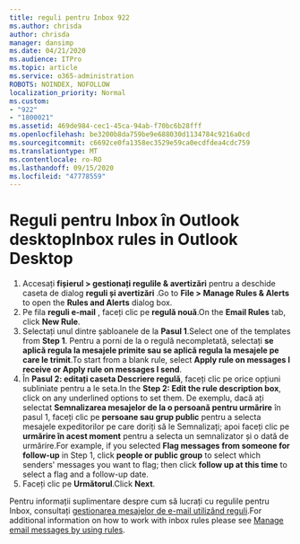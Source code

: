 ```yaml
---
title: reguli pentru Inbox 922
ms.author: chrisda
author: chrisda
manager: dansimp
ms.date: 04/21/2020
ms.audience: ITPro
ms.topic: article
ms.service: o365-administration
ROBOTS: NOINDEX, NOFOLLOW
localization_priority: Normal
ms.custom:
- "922"
- "1800021"
ms.assetid: 469de984-cec1-45ca-94ab-f70bc6b28fff
ms.openlocfilehash: be3200b8da759be9e688030d1134784c9216a0cd
ms.sourcegitcommit: c6692ce0fa1358ec3529e59ca0ecdfdea4cdc759
ms.translationtype: MT
ms.contentlocale: ro-RO
ms.lasthandoff: 09/15/2020
ms.locfileid: "47778559"
---
```

# <a name="inbox-rules-in-outlook-desktop"></a><span data-ttu-id="df4fb-102">Reguli pentru Inbox în Outlook desktop</span><span class="sxs-lookup"><span data-stu-id="df4fb-102">Inbox rules in Outlook Desktop</span></span>

1. <span data-ttu-id="df4fb-103">Accesați **fișierul > gestionați regulile & avertizări** pentru a deschide caseta de dialog **reguli și avertizări** .</span><span class="sxs-lookup"><span data-stu-id="df4fb-103">Go to **File > Manage Rules & Alerts** to open the **Rules and Alerts** dialog box.</span></span>
2. <span data-ttu-id="df4fb-104">Pe fila **reguli e-mail** , faceți clic pe **regulă nouă**.</span><span class="sxs-lookup"><span data-stu-id="df4fb-104">On the **Email Rules** tab, click **New Rule**.</span></span>
3. <span data-ttu-id="df4fb-105">Selectați unul dintre șabloanele de la **Pasul 1**.</span><span class="sxs-lookup"><span data-stu-id="df4fb-105">Select one of the templates from **Step 1**.</span></span> <span data-ttu-id="df4fb-106">Pentru a porni de la o regulă necompletată, selectați **se aplică regula la mesajele primite sau se aplică regula la mesajele pe care le trimit**.</span><span class="sxs-lookup"><span data-stu-id="df4fb-106">To start from a blank rule, select **Apply rule on messages I receive or Apply rule on messages I send**.</span></span>
4. <span data-ttu-id="df4fb-107">În **Pasul 2: editați caseta Descriere regulă**, faceți clic pe orice opțiuni subliniate pentru a le seta.</span><span class="sxs-lookup"><span data-stu-id="df4fb-107">In the **Step 2: Edit the rule description box**, click on any underlined options to set them.</span></span> <span data-ttu-id="df4fb-108">De exemplu, dacă ați selectat **Semnalizarea mesajelor de la o persoană pentru urmărire** în pasul 1, faceți clic pe **persoane sau grup public** pentru a selecta mesajele expeditorilor pe care doriți să le Semnalizați; apoi faceți clic pe **urmărire în acest moment** pentru a selecta un semnalizator și o dată de urmărire.</span><span class="sxs-lookup"><span data-stu-id="df4fb-108">For example, if you selected **Flag messages from someone for follow-up** in Step 1, click **people or public group** to select which senders' messages you want to flag; then click **follow up at this time** to select a flag and a follow-up date.</span></span>
5. <span data-ttu-id="df4fb-109">Faceți clic pe **Următorul**.</span><span class="sxs-lookup"><span data-stu-id="df4fb-109">Click **Next**.</span></span>

<span data-ttu-id="df4fb-110">Pentru informații suplimentare despre cum să lucrați cu regulile pentru Inbox, consultați [gestionarea mesajelor de e-mail utilizând reguli](https://support.office.com/article/manage-email-messages-by-using-rules-c24f5dea-9465-4df4-ad17-a50704d66c59).</span><span class="sxs-lookup"><span data-stu-id="df4fb-110">For additional information on how to work with inbox rules please see [Manage email messages by using rules](https://support.office.com/article/manage-email-messages-by-using-rules-c24f5dea-9465-4df4-ad17-a50704d66c59).</span></span>

